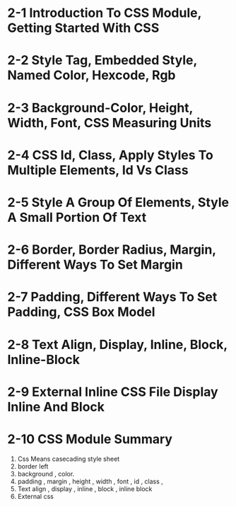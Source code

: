 # 2-1 Introduction To CSS Module, Getting Started With CSS 
# 2-2 Style Tag, Embedded Style, Named Color, Hexcode, Rgb
# 2-3 Background-Color, Height, Width, Font, CSS Measuring Units
# 2-4 CSS Id, Class, Apply Styles To Multiple Elements, Id Vs Class
# 2-5 Style A Group Of Elements, Style A Small Portion Of Text
# 2-6 Border, Border Radius, Margin, Different Ways To Set Margin
# 2-7 Padding, Different Ways To Set Padding, CSS Box Model
# 2-8 Text Align, Display, Inline, Block, Inline-Block
# 2-9 External Inline CSS File Display Inline And Block
# 2-10 CSS Module Summary
   1. Css Means casecading style sheet 
   2. border left 
   3. background , color.
   4. padding , margin , height , width , font , id , class , 
   5. Text align , display , inline , block , inline block
   6. External css  











